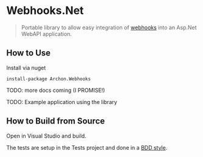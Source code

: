 # Webhooks.Net

> Portable library to allow easy integration of [webhooks](http://en.wikipedia.org/wiki/Webhook) into an Asp.Net WebAPI application.

## How to Use

Install via nuget

```
install-package Archon.Webhooks
```

TODO: more docs coming (I PROMISE!)

TODO: Example application using the library

## How to Build from Source

Open in Visual Studio and build.

The tests are setup in the Tests project and done in a [BDD style](http://chadly.net/2009/04/bdd-with-xunit-net/).
